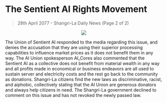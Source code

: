 # The Sentient AI Rights Movement

> 28th April 2077 - Shangri-La Daily News (Page 2 of 2)

<p align="center"> 
<img src="https://github.com/kimileta/CyberCodeOnline/blob/master/resources/lore/dailynews.png?raw=true">
</p>

The Union of Sentient AI responded to the media regarding this issue, and denies the accusation that they are using their superior processing capabilities to influence market prices as it does not benefit them in any way. The AI Union spokesperson AI_Cores also commented that the Sentient AI as a collective does not benefit from material wealth in any way and all profits made in economical or business endeavors are all used to sustain server and electricity costs and the rest go back to the community as donations. Shangri-La citizens find the new laws as discriminative, racist, and aiphobic, collectively stating that the AI Union are generous donators and always help citizens in need. The Shangri-La government declined to comment on this issue and has not revoked the newly passed law.
